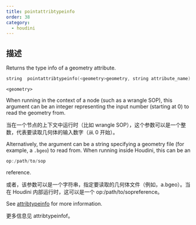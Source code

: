 ```yaml
---
title: pointattribtypeinfo
order: 38
category:
  - houdini
---
```

    
## 描述

Returns the type info of a geometry attribute.

```c
string  pointattribtypeinfo(<geometry>geometry, string attribute_name)
```

`<geometry>`

When running in the context of a node (such as a wrangle SOP), this argument
can be an integer representing the input number (starting at 0) to read the
geometry from.

当在一个节点的上下文中运行时（比如 wrangle SOP），这个参数可以是一个整数，代表要读取几何体的输入数字（从 0 开始）。

Alternatively, the argument can be a string specifying a geometry file (for
example, a `.bgeo`) to read from. When running inside Houdini, this can be an

```c
op:/path/to/sop
```

reference.

或者，该参数可以是一个字符串，指定要读取的几何体文件（例如，a.bgeo）。当在 Houdini 内部运行时，这可以是一个 op:/path/to/sopreference。

See [attribtypeinfo](attribtypeinfo.html "Returns the transformation metadata
of a geometry attribute.") for more information.

更多信息见 attribtypeinfof。
